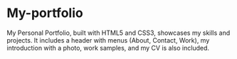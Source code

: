 # My-portfolio
My Personal Portfolio, built with HTML5 and CSS3, showcases my skills and projects. It includes a header with menus (About, Contact, Work), my introduction with a photo, work samples, and my CV is also included.
